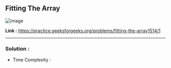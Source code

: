 ## Fitting The Array

![image](https://user-images.githubusercontent.com/23376002/192727910-0a9966b1-7c95-47ee-aab6-f1e0d47a3c9b.png)

**Link :** https://practice.geeksforgeeks.org/problems/fitting-the-array1514/1


--------------------------------------------------------------------------------------------------------------------------------------------------------


### Solution :

- Time Complexity :


